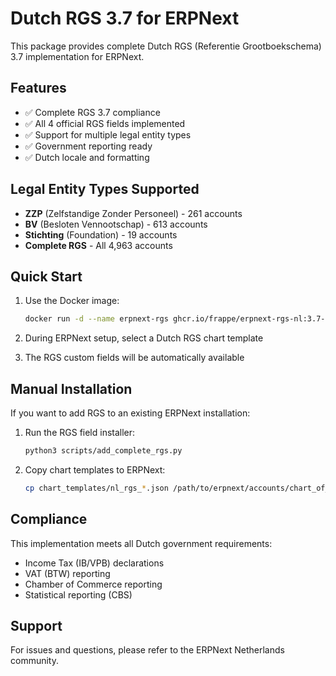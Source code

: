 # Dutch RGS 3.7 for ERPNext

This package provides complete Dutch RGS (Referentie Grootboekschema) 3.7 implementation for ERPNext.

## Features

- ✅ Complete RGS 3.7 compliance
- ✅ All 4 official RGS fields implemented
- ✅ Support for multiple legal entity types
- ✅ Government reporting ready
- ✅ Dutch locale and formatting

## Legal Entity Types Supported

- **ZZP** (Zelfstandige Zonder Personeel) - 261 accounts
- **BV** (Besloten Vennootschap) - 613 accounts  
- **Stichting** (Foundation) - 19 accounts
- **Complete RGS** - All 4,963 accounts

## Quick Start

1. Use the Docker image:
   ```bash
   docker run -d --name erpnext-rgs ghcr.io/frappe/erpnext-rgs-nl:3.7-latest
   ```

2. During ERPNext setup, select a Dutch RGS chart template

3. The RGS custom fields will be automatically available

## Manual Installation

If you want to add RGS to an existing ERPNext installation:

1. Run the RGS field installer:
   ```bash
   python3 scripts/add_complete_rgs.py
   ```

2. Copy chart templates to ERPNext:
   ```bash
   cp chart_templates/nl_rgs_*.json /path/to/erpnext/accounts/chart_of_accounts/verified/
   ```

## Compliance

This implementation meets all Dutch government requirements:
- Income Tax (IB/VPB) declarations
- VAT (BTW) reporting
- Chamber of Commerce reporting  
- Statistical reporting (CBS)

## Support

For issues and questions, please refer to the ERPNext Netherlands community.

